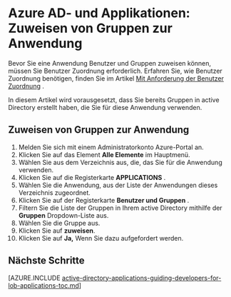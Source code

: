 <properties
    pageTitle="Azure AD- und Applikationen: Zuweisen von Gruppen zur Anwendung | Microsoft Azure"
    description="Wie Sie gruppenzuordnung für Azure Applications implementieren."
    services="active-directory"
    documentationCenter=""
    authors="IHenkel"
    manager="femila"
    editor=""/>

<tags
    ms.service="active-directory"
    ms.workload="identity"
    ms.tgt_pltfrm="na"
    ms.devlang="na"
    ms.topic="article"
    ms.date="12/03/2015"
    ms.author="inhenk"/>

# <a name="azure-ad-and-applications-assigning-groups-to-an-application"></a>Azure AD- und Applikationen: Zuweisen von Gruppen zur Anwendung
Bevor Sie eine Anwendung Benutzer und Gruppen zuweisen können, müssen Sie Benutzer Zuordnung erforderlich. Erfahren Sie, wie Benutzer Zuordnung benötigen, finden Sie im Artikel [Mit Anforderung der Benutzer Zuordnung](active-directory-applications-guiding-developers-requiring-user-assignment.md) .

In diesem Artikel wird vorausgesetzt, dass Sie bereits Gruppen in active Directory erstellt haben, die Sie für diese Anwendung verwenden.

## <a name="assigning-groups-to-an-application"></a>Zuweisen von Gruppen zur Anwendung
1. Melden Sie sich mit einem Administratorkonto Azure-Portal an.
2. Klicken Sie auf das Element **Alle Elemente** im Hauptmenü.
3. Wählen Sie aus dem Verzeichnis aus, die, das Sie für die Anwendung verwenden.
4. Klicken Sie auf die Registerkarte **APPLICATIONS** .
5. Wählen Sie die Anwendung, aus der Liste der Anwendungen dieses Verzeichnis zugeordnet.
6. Klicken Sie auf der Registerkarte **Benutzer und Gruppen** .
7. Filtern Sie die Liste der Gruppen in Ihrem active Directory mithilfe der **Gruppen** Dropdown-Liste aus.
8. Wählen Sie die Gruppe aus.
9. Klicken Sie auf **zuweisen**.
10. Klicken Sie auf **Ja,** Wenn Sie dazu aufgefordert werden.

## <a name="next-steps"></a>Nächste Schritte
[AZURE.INCLUDE [active-directory-applications-guiding-developers-for-lob-applications-toc.md](../../includes/active-directory-applications-guiding-developers-for-lob-applications-toc.md)]
